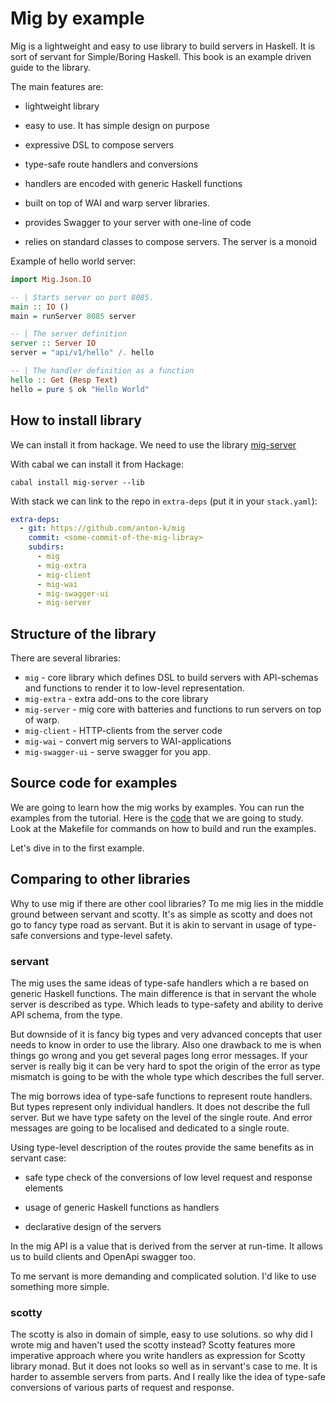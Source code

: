 # Mig by example

Mig is a lightweight and easy to use library to build servers in Haskell.
It is sort of servant for Simple/Boring Haskell.
This book is an example driven guide to the library.

The main features are:

* lightweight library

* easy to use. It has simple design on purpose

* expressive DSL to compose servers

* type-safe route handlers and conversions

* handlers are encoded with generic Haskell functions

* built on top of WAI and warp server libraries.

* provides Swagger to your server with one-line of code

* relies on standard classes to compose servers. The server is a monoid 

Example of hello world server:


```haskell
import Mig.Json.IO

-- | Starts server on port 8085.
main :: IO ()
main = runServer 8085 server

-- | The server definition
server :: Server IO
server = "api/v1/hello" /. hello

-- | The handler definition as a function
hello :: Get (Resp Text)
hello = pure $ ok "Hello World"
```


## How to install library

We can install it from hackage. 
We need to use the library [mig-server](https://hackage.haskell.org/package/mig-server)

With cabal we can install it from Hackage:

```
cabal install mig-server --lib
```

With stack we can link to the repo in `extra-deps` (put it in your `stack.yaml`):

```yaml
extra-deps:
  - git: https://github.com/anton-k/mig
    commit: <some-commit-of-the-mig-libray>
    subdirs:
      - mig
      - mig-extra
      - mig-client
      - mig-wai
      - mig-swagger-ui
      - mig-server
```

## Structure of the library

There are several libraries:

- `mig` - core library which defines DSL to build servers with API-schemas and functions to render it to low-level representation. 
- `mig-extra` - extra add-ons to the core library
- `mig-server` - mig core with batteries and functions to run servers on top of warp.
- `mig-client` - HTTP-clients from the server code
- `mig-wai` - convert mig servers to WAI-applications
- `mig-swagger-ui` - serve swagger for you app.

## Source code for examples

We are going to learn how the mig works by examples.
You can run the examples from the tutorial. Here is the [code](https://github.com/anton-k/mig/tree/main/examples/mig-example-apps#readme) that we are going to study.
Look at the Makefile for commands on how to build and run the examples.

Let's dive in to the first example.

## Comparing to other libraries

Why to use mig if there are other cool libraries?
To me mig lies in the middle ground between servant and scotty.
It's as simple as  scotty and does not go to fancy type road as servant.
But it is akin to servant in usage of type-safe conversions and type-level safety.

### servant

The mig uses the same ideas of type-safe handlers which a re based on generic Haskell functions.
The main difference is that in servant the whole server is described as type. 
Which leads to type-safety and ability to derive API schema, from the type.

But downside of it is fancy big types and very advanced concepts that user needs to know
in order to use the library. Also one drawback to me is when things go wrong and you get
several pages long error messages. If your server is really big it can be very hard to spot
the origin of the error as type mismatch is going to be with the whole type which describes 
the full server.

The mig borrows idea of type-safe functions to represent route handlers. 
But types represent only individual handlers. It does not describe the full server.
But we have type safety on the level of the single route. And error messages are going
to be localised and dedicated to a single route. 

Using type-level description of the routes provide the same benefits as in servant case:

* safe type check of the conversions of low level request and response elements
* usage of generic Haskell functions as handlers

* declarative design of the servers

In the mig API is a value that is derived from the server at run-time. 
It allows us to build clients and OpenApi swagger too.

To me servant is more demanding and complicated solution. I'd like to use 
something more simple.

### scotty

The scotty is also in domain of simple, easy to use solutions. 
so why did I wrote mig and haven't used the scotty instead?
Scotty features more imperative approach where you write handlers as 
expression for Scotty library monad. But it does not looks so well as in servant's case to me.
It is harder to assemble servers from parts. And I really like the idea of type-safe
conversions of various parts of request and response. 

